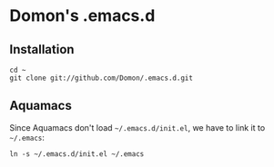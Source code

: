 # Domon's .emacs.d

## Installation

    cd ~
    git clone git://github.com/Domon/.emacs.d.git

## Aquamacs

Since Aquamacs don't load `~/.emacs.d/init.el`, we have to link it to `~/.emacs`:

    ln -s ~/.emacs.d/init.el ~/.emacs

